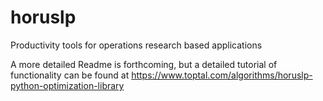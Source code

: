 # horuslp
Productivity tools for operations research based applications

A more detailed Readme is forthcoming, but a detailed tutorial of functionality can be found at https://www.toptal.com/algorithms/horuslp-python-optimization-library
